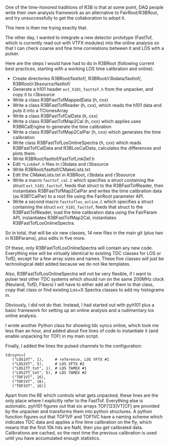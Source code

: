 One of the time-honored traditions of R3B is that at some point, DAQ people write their own analysis framework as an alternative to FairRoot/R3BRoot, and try unsuccessfully to get the collaboration to adopt it.

This here is then me trying exactly that.

The other day, I wanted to integrate a new detector prototype (FastTof, which is currently read out with VTFX modules) into the online analysis so that I can check coarse and fine time correlations between it and LOS with a pulser.

Here are the steps I would have had to do in R3BRoot (following current best practices, starting with a working LOS time calibration and online):
* Create directories R3BRoot/fasttof/, R3BRoot/r3bdata/fasttof/, R3BRoot/r3bsource/fasttof/
* Generate a h101 header ``ext_h101_fasttof.h`` from the unpacker, and copy it to r3bsource
* Write a class R3BFastTofMappedData (h, cxx)
* Write a class R3BFastTofReader (h, cxx), which reads the h101 data and puts it into a TClonesArray
* Write a class R3BFastTofCalData (h, cxx)
* Write a class R3BFastTofMap2Cal (h, cxx) which applies uses R3BRCalEngine to generate the time calibration
* Write a class R3BFastTofMap2CalPar (h, cxx) which generates the time calibration
* Write class R3BFastTofLosOnlineSpectra (h, cxx) which reads R3BFastTofCalData and R3BLosCalData, calculates the differences and plots them.
* Write R3BRoot/fasttof/FastTofLinkDef.h
* Edit ``*LinkDef.h`` files in r3bdata and r3bsource
* Write R3BRoot/fasttof/CMakeLists.txt
* Edit the CMakeLists.txt in R3BRoot, r3bdata and r3bsource
* Write a macro ``fasttof_cal.C`` which specifies a struct containing the struct ``ext_h101_fasttof``, feeds that struct to the R3BFastTofReader, then instantiates R3BFastTofMap2CalPar and writes the time calibration data (as R3BTCalPar) to a root file using the FairRoot parameter API.
* Write a second macro ``fasttoflos_online.C`` which specifies a struct containing the struct ``ext_h101_fasttof``, feeds that struct to the R3BFastTofReader, load the time calibration data using the FairParam API, instantiates R3BFastTofMap2Cal, instantiates R3BFastTofLosOnlineSpectra.

So in total, that will be six new classes, 14 new files in the main git (plus two in R3BParams), plus edits in five more.

Of these, only R3BFastTofLosOnlineSpectra will contain any new code. Everything else will be virtually identical to existing TDC classes for LOS or TofD, except for a few array sizes and names. These five classes will just be technological debt added because we do not like templates.

Also, R3BFastTofLosOnlineSpectra will not be very flexible, if I want to pulser test other TDC systems which should run on the same 200MHz clock (Neuland, TofD, Fibers) I will have to either add all of them to that class, copy that class or find existing Los+X Spectra classes to add my histograms in.



Obviously, I did not do that. Instead, I had started out with pyh101 plus a basic framework for setting up an online analysis and a rudimentary los online analysis.

I wrote another Python class for showing tdc syncs online, which took me less than an hour, and added about five lines of code to instantiate it (and enable unpacking for TOF) in my main script.

Finally, I added the lines the pulsed channels to the configuration:
```
tdcsync=[
   ("LOS1VT", 1),     # reference, LOS VFTX #1
   ("LOS2VT", 5),     # LOS VFTX #2
   ("LOS1TT_tot", 1), # LOS TAMEX #1
   ("LOS2TT_tot", 5), # LOS TAMEX #2
   ("TOF1VT", 16),
   ("TOF2VT", 16),
   ("TOF3VT", 16)]
```
Apart from the RE which controls what gets unpacked, these lines are the only place where I explicitly refer to the FastTof. Everything else is automatic. pyh101 figures out that six arrays TOF[123]VT[CF] are provided by the unpacker and transforms them into python structures. A python function figures out that TOF1VF and TOF1VC have a naming scheme which indicates TDC data and applies a fine time calibration on the fly, which means that the first 10k hits are NaN, then you get calibrated data. Calibrations are cached, so the next time the previous calibration is used until you have accumulated enough statistics.

